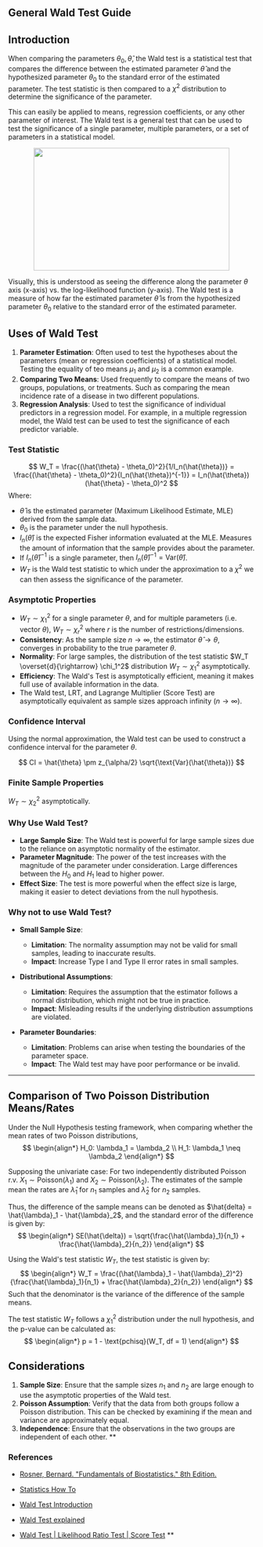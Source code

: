 General Wald Test Guide
-----------------------

Introduction
-------------

When comparing the parameters $\theta_0, \hat{\theta}$, the Wald test is a statistical test that compares the difference between the estimated parameter $\hat{\theta}$ and the hypothesized parameter $\theta_0$ to the standard error of the estimated parameter. The test statistic is then compared to a $\chi^2$ distribution to determine the significance of the parameter.

This can easily be applied to means, regression coefficients, or any other parameter of interest. The Wald test is a general test that can be used to test the significance of a single parameter, multiple parameters, or a set of parameters in a statistical model.

<p align="center">
  <img width="400" height="250" src="https://stats.idre.ucla.edu/wp-content/uploads/2016/02/nested_tests.gif">
</p>

Visually, this is understood as seeing the difference along the parameter $\theta$ axis (x-axis) vs. the log-likelihood function (y-axis). The Wald test is a measure of how far the estimated parameter $\hat{\theta}$ is from the hypothesized parameter $\theta_0$ relative to the standard error of the estimated parameter.

Uses of Wald Test
-----------------
1. **Parameter Estimation**: Often used to test the hypotheses about the parameters (mean or regression coefficients) of a statistical model. Testing the equality of teo means $\mu_1$ and $\mu_2$ is a common example.
2. **Comparing Two Means**: Used frequently to compare the means of two groups, populations, or treatments. Such as comparing the mean incidence rate of a disease in two different populations.
3. **Regression Analysis**: Used to test the significance of individual predictors in a regression model. For example, in a multiple regression model, the Wald test can be used to test the significance of each predictor variable.

### Test Statistic
$$ W_T = \frac{(\hat{\theta} - \theta_0)^2}{1/I_n(\hat{\theta})} = \frac{(\hat{\theta} - \theta_0)^2}{I_n(\hat{\theta})^{-1}} = I_n(\hat{\theta}) (\hat{\theta} - \theta_0)^2 $$
Where:
- $\hat{\theta}$ is the estimated parameter (Maximum Likelihood Estimate, MLE) derived from the sample data.
- $\theta_0$ is the parameter under the null hypothesis.
- $I_n(\hat{\theta})$ is the expected Fisher information evaluated at the MLE. Measures the amount of information that the sample provides about the parameter.
- If $I_n(\hat{\theta})^{-1}$ is a single parameter, then $I_n(\hat{\theta})^{-1} = \text{Var}(\hat{\theta})$.
- $W_T$ is the Wald test statistic to which under the approximation to a $\chi^2$ we can then assess the significance of the parameter.

### Asymptotic Properties
- $W_T \sim \chi_1^2$ for a single parameter $\theta$, and for multiple parameters (i.e. vector $\theta$), $W_T \sim \chi_r^2$ where $r$ is the number of restrictions/dimensions.
- **Consistency**: As the sample size $n \rightarrow \infty$, the estimator $\hat{\theta} \rightarrow \theta$, converges in probability to the true parameter $\theta$.
- **Normality**: For large samples, the distribution of the test statistic $W_T \overset{d}{\rightarrow} \chi_1^2$ distribution $W_T \sim \chi_1^2$ asymptotically.
- **Efficiency**: The Wald's Test is asymptotically efficient, meaning it makes full use of available information in the data. 
- The Wald test, LRT, and Lagrange Multiplier (Score Test) are asymptotically equivalent as sample sizes approach infinity ($n \rightarrow \infty$).

### Confidence Interval
Using the normal approximation, the Wald test can be used to construct a confidence interval for the parameter $\theta$.

$$ CI = \hat{\theta} \pm z_{\alpha/2} \sqrt{\text{Var}(\hat{\theta})} $$

### Finite Sample Properties
$W_T \sim \chi_2^2$ asymptotically.

### Why Use Wald Test?
- **Large Sample Size**: The Wald test is powerful for large sample sizes due to the reliance on asymptotic normality of the estimator.
- **Parameter Magnitude**: The power of the test increases with the magnitude of the parameter under consideration. Large differences between the $H_0$ and $H_1$ lead to higher power.
- **Effect Size**: The test is more powerful when the effect size is large, making it easier to detect deviations from the null hypothesis.

### Why not to use Wald Test?
- **Small Sample Size**: 
  - **Limitation**: The normality assumption may not be valid for small samples, leading to inaccurate results.
  - **Impact**: Increase Type I and Type II error rates in small samples.

- **Distributional Assumptions**: 
  - **Limitation**: Requires the assumption that the estimator follows a normal distribution, which might not be true in practice.
  - **Impact**: Misleading results if the underlying distribution assumptions are violated.

- **Parameter Boundaries**: 
  - **Limitation**: Problems can arise when testing the boundaries of the parameter space.
  - **Impact**: The Wald test may have poor performance or be invalid.
  

---

Comparison of Two Poisson Distribution Means/Rates
---------------------------------------------------

Under the Null Hypothesis testing framework, when comparing whether the mean rates of two Poisson distributions,
$$
\begin{align*}
    H_0: \lambda_1 = \lambda_2 \\
    H_1: \lambda_1 \neq \lambda_2
\end{align*}
$$

Supposing the univariate case: For two independently distributed Poisson r.v. $X_1 \sim \text{Poisson}(\lambda_1)$ and $X_2 \sim \text{Poisson}(\lambda_2)$. The estimates of the sample mean the rates are $\hat{\lambda}_1$ for $n_1$ samples and $\hat{\lambda}_2$ for $n_2$ samples.

Thus, the difference of the sample means can be denoted as $\hat{delta} = \hat{\lambda}_1 - \hat{\lambda}_2$, and the standard error of the difference is given by: 
$$
\begin{align*}
    SE(\hat{\delta}) = \sqrt{\frac{\hat{\lambda}_1}{n_1} + \frac{\hat{\lambda}_2}{n_2}}
\end{align*}
$$

Using the Wald's test statistic $W_T$, the test statistic is given by:
$$
\begin{align*}
    W_T = \frac{(\hat{\lambda}_1 - \hat{\lambda}_2)^2}{\frac{\hat{\lambda}_1}{n_1} + \frac{\hat{\lambda}_2}{n_2}}
\end{align*}
$$
Such that the denominator is the variance of the difference of the sample means.

The test statistic $W_T$ follows a $\chi_1^2$ distribution under the null hypothesis, and the p-value can be calculated as:
$$
\begin{align*}
    p = 1 - \text{pchisq}(W_T, df = 1)
\end{align*}
$$

Considerations
--------------
1. **Sample Size**: Ensure that the sample sizes $n_1$ and $n_2$ are large enough to use the asymptotic properties of the Wald test.
2. **Poisson Assumption**: Verify that the data from both groups follow a Poisson distribution. This can be checked by examining if the mean and variance are approximately equal.
3. **Independence**: Ensure that the observations in the two groups are independent of each other.
**
### References
- [Rosner, Bernard. "Fundamentals of Biostatistics." 8th Edition.](https://statanaly.com/wp-content/uploads/2023/04/Fundamentals-of-Biostatistics-7th-Edition.pdf)

- [Statistics How To](https://www.statisticshowto.com/wald-test/)

- [Wald Test Introduction](https://www.youtube.com/watch?v=TFKbyXAfr1M)

- [Wald Test explained](https://www.youtube.com/watch?v=WNpHK5lCJwY)

- [Wald Test | Likelihood Ratio Test | Score Test](https://www.youtube.com/watch?v=yzO80fa0_Y4)
**